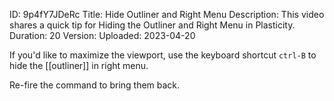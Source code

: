 ID: 9p4fY7JDeRc
Title: Hide Outliner and Right Menu
Description: This video shares a quick tip for Hiding the Outliner and Right Menu in Plasticity.
Duration: 20
Version: 
Uploaded: 2023-04-20

If you'd like to maximize the viewport, use the keyboard shortcut `ctrl-B` to hide the [[outliner]] in right menu.

Re-fire the command to bring them back.
